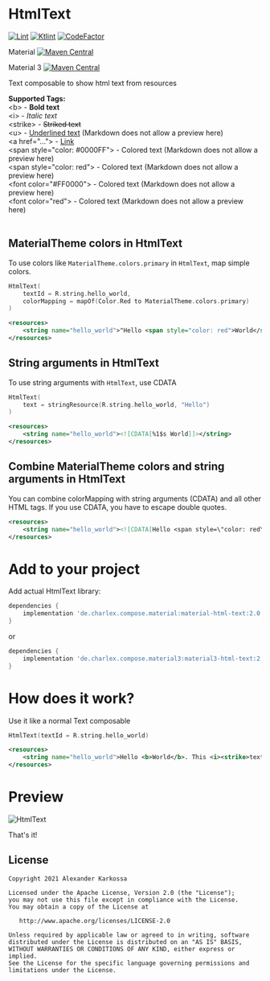 # HtmlText

<a href="https://github.com/ch4rl3x/HtmlText/actions?query=workflow%3ALint"><img src="https://github.com/ch4rl3x/HtmlText/workflows/Lint/badge.svg" alt="Lint"></a>
<a href="https://github.com/ch4rl3x/HtmlText/actions?query=workflow%3AKtlint"><img src="https://github.com/ch4rl3x/HtmlText/workflows/Ktlint/badge.svg" alt="Ktlint"></a>
<a href="https://www.codefactor.io/repository/github/ch4rl3x/HtmlText"><img src="https://www.codefactor.io/repository/github/ch4rl3x/HtmlText/badge" alt="CodeFactor" /></a>

Material <a href="https://repo1.maven.org/maven2/de/charlex/compose/material/material-html-text/"><img src="https://img.shields.io/maven-central/v/de.charlex.compose.material/material-html-text" alt="Maven Central" /></a>

Material 3 <a href="https://repo1.maven.org/maven2/de/charlex/compose/material3/material3-html-text/"><img src="https://img.shields.io/maven-central/v/de.charlex.compose.material3/material3-html-text" alt="Maven Central" /></a>

Text composable to show html text from resources

**Supported Tags:**<br>
&lt;b> - <b>Bold text</b><br>
&lt;i> - <i>Italic text</i><br>
&lt;strike> - <strike>Striked text</strike><br>
&lt;u> - <u>Underlined text</u> (Markdown does not allow a preview here)<br> 
&lt;a href="..."> - <a href="https://github.com/ch4rl3x/HtmlText">Link</a><br>
&lt;span style="color: #0000FF"> - Colored text (Markdown does not allow a preview here)<br>
&lt;span style="color: red"> - Colored text (Markdown does not allow a preview here)<br>
&lt;font color="#FF0000"> - Colored text (Markdown does not allow a preview here)<br>
&lt;font color="red"> - Colored text (Markdown does not allow a preview here)<br><br>

## MaterialTheme colors in HtmlText
To use colors like `MaterialTheme.colors.primary` in `HtmlText`, map simple colors.
```kotlin
HtmlText(
    textId = R.string.hello_world,
    colorMapping = mapOf(Color.Red to MaterialTheme.colors.primary)
)
```
```xml
<resources>
    <string name="hello_world">"Hello <span style="color: red">World</span>"</string>
</resources>
```

## String arguments in HtmlText
To use string arguments with `HtmlText`, use CDATA
```kotlin
HtmlText(
    text = stringResource(R.string.hello_world, "Hello")
)
```
```xml
<resources>
    <string name="hello_world"><![CDATA[%1$s World]]></string>
</resources>
```

## Combine MaterialTheme colors and string arguments in HtmlText
You can combine colorMapping with string arguments (CDATA) and all other HTML tags. If you use CDATA, you have to escape double quotes.
```xml
<resources>
    <string name="hello_world"><![CDATA[Hello <span style=\"color: red\">World</span>]]></string>
</resources>
```



# Add to your project

Add actual HtmlText library:

```groovy
dependencies {
    implementation 'de.charlex.compose.material:material-html-text:2.0.0-beta01'
}
```

or

```groovy
dependencies {
    implementation 'de.charlex.compose.material3:material3-html-text:2.0.0-beta01'
}
```

# How does it work?

Use it like a normal Text composable

```kotlin
HtmlText(textId = R.string.hello_world)
```

```xml
<resources>
    <string name="hello_world">Hello <b>World</b>. This <i><strike>text</strike>sentence</i> is form<b>att<u>ed</u></b> in simple html. <a href="https://github.com/ch4rl3x/HtmlText">HtmlText</a></string>
</resources>
```

# Preview

![HtmlText](https://github.com/ch4rl3x/HtmlText/blob/main/art/screenshot.png)


That's it!

License
--------

    Copyright 2021 Alexander Karkossa

    Licensed under the Apache License, Version 2.0 (the "License");
    you may not use this file except in compliance with the License.
    You may obtain a copy of the License at

       http://www.apache.org/licenses/LICENSE-2.0

    Unless required by applicable law or agreed to in writing, software
    distributed under the License is distributed on an "AS IS" BASIS,
    WITHOUT WARRANTIES OR CONDITIONS OF ANY KIND, either express or implied.
    See the License for the specific language governing permissions and
    limitations under the License.
